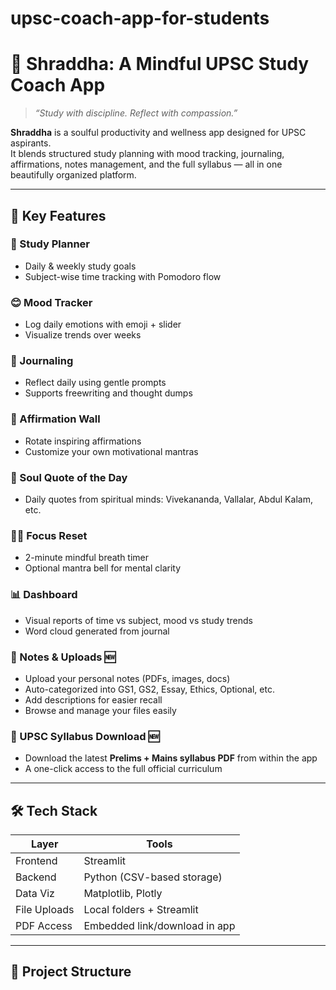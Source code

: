 # upsc-coach-app-for-students
# 🌸 Shraddha: A Mindful UPSC Study Coach App

> *“Study with discipline. Reflect with compassion.”*

**Shraddha** is a soulful productivity and wellness app designed for UPSC aspirants.  
It blends structured study planning with mood tracking, journaling, affirmations, notes management, and the full syllabus — all in one beautifully organized platform.

---

## 🌟 Key Features

### 📆 Study Planner
- Daily & weekly study goals
- Subject-wise time tracking with Pomodoro flow

### 😊 Mood Tracker
- Log daily emotions with emoji + slider
- Visualize trends over weeks

### 📖 Journaling
- Reflect daily using gentle prompts
- Supports freewriting and thought dumps

### 💬 Affirmation Wall
- Rotate inspiring affirmations
- Customize your own motivational mantras

### 🌱 Soul Quote of the Day
- Daily quotes from spiritual minds: Vivekananda, Vallalar, Abdul Kalam, etc.

### 🧘‍♀️ Focus Reset
- 2-minute mindful breath timer
- Optional mantra bell for mental clarity

### 📊 Dashboard
- Visual reports of time vs subject, mood vs study trends
- Word cloud generated from journal

### 📂 Notes & Uploads 🆕
- Upload your personal notes (PDFs, images, docs)
- Auto-categorized into GS1, GS2, Essay, Ethics, Optional, etc.
- Add descriptions for easier recall
- Browse and manage your files easily

### 📜 UPSC Syllabus Download 🆕
- Download the latest **Prelims + Mains syllabus PDF** from within the app
- A one-click access to the full official curriculum

---

## 🛠 Tech Stack

| Layer         | Tools              |
|---------------|--------------------|
| Frontend      | Streamlit          |
| Backend       | Python (CSV-based storage) |
| Data Viz      | Matplotlib, Plotly |
| File Uploads  | Local folders + Streamlit |
| PDF Access    | Embedded link/download in app |

---

## 📁 Project Structure


